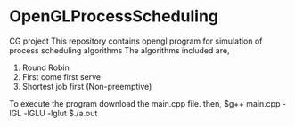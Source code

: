 # OpenGLProcessScheduling
CG project
This repository contains opengl program for simulation of process scheduling algorithms
The algorithms included are,
1. Round Robin
2. First come first serve
3. Shortest job first (Non-preemptive)

To execute the program download the main.cpp file.
then,
$g++ main.cpp -lGL -lGLU -lglut
$./a.out

